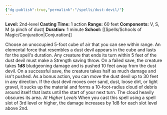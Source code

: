 ```yaml
---
{"dg-publish":true,"permalink":"/spells/dust-devil/"}
---
```


**Level:** 2nd-level
**Casting Time:** 1 action
**Range:** 60 feet
**Components:** V, S, M (a pinch of dust)
**Duration:** 1 minute
**School:** [[Spells/Schools of Magic/Conjuration\|Conjuration]]

Choose an unoccupied 5-foot cube of air that you can see within range. An elemental force that resembles a dust devil appears in the cube and lasts for the spell's duration.
Any creature that ends its turn within 5 feet of the dust devil must make a Strength saving throw. On a failed save, the creature takes **1d8** bludgeoning damage and is pushed 10 feet away from the dust devil. On a successful save, the creature takes half as much damage and isn't pushed.
As a bonus action, you can move the dust devil up to 30 feet in any direction. If the dust devil moves over sand, dust, loose dirt, or light gravel, it sucks up the material and forms a 10-foot-radius cloud of debris around itself that lasts until the start of your next turn. The cloud heavily obscures its area.
_At Higher Levels_
When you cast this spell using a spell slot of 3rd level or higher, the damage increases by 1d8 for each slot level above 2nd.